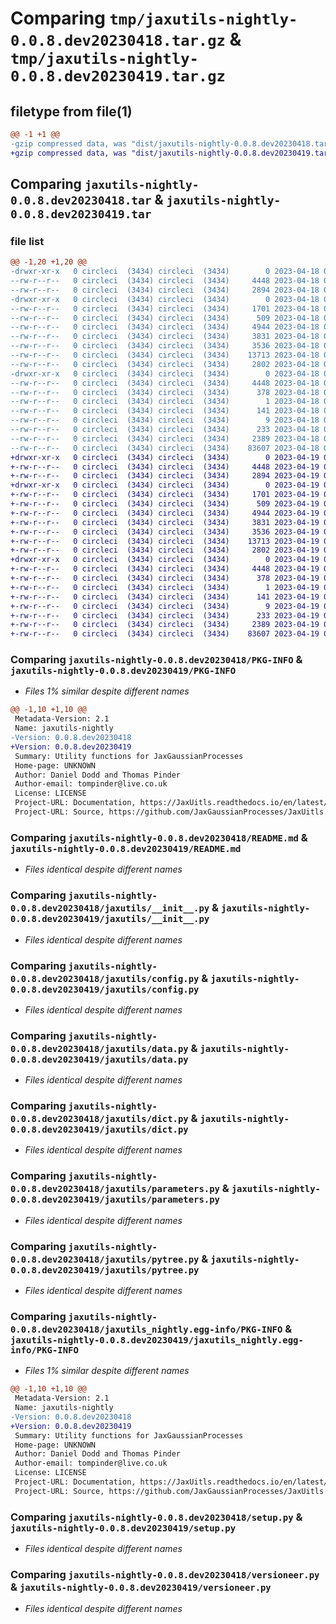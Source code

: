 # Comparing `tmp/jaxutils-nightly-0.0.8.dev20230418.tar.gz` & `tmp/jaxutils-nightly-0.0.8.dev20230419.tar.gz`

## filetype from file(1)

```diff
@@ -1 +1 @@
-gzip compressed data, was "dist/jaxutils-nightly-0.0.8.dev20230418.tar", last modified: Tue Apr 18 00:06:48 2023, max compression
+gzip compressed data, was "dist/jaxutils-nightly-0.0.8.dev20230419.tar", last modified: Wed Apr 19 00:06:27 2023, max compression
```

## Comparing `jaxutils-nightly-0.0.8.dev20230418.tar` & `jaxutils-nightly-0.0.8.dev20230419.tar`

### file list

```diff
@@ -1,20 +1,20 @@
-drwxr-xr-x   0 circleci  (3434) circleci  (3434)        0 2023-04-18 00:06:48.670680 jaxutils-nightly-0.0.8.dev20230418/
--rw-r--r--   0 circleci  (3434) circleci  (3434)     4448 2023-04-18 00:06:48.670680 jaxutils-nightly-0.0.8.dev20230418/PKG-INFO
--rw-r--r--   0 circleci  (3434) circleci  (3434)     2894 2023-04-18 00:06:38.000000 jaxutils-nightly-0.0.8.dev20230418/README.md
-drwxr-xr-x   0 circleci  (3434) circleci  (3434)        0 2023-04-18 00:06:48.670680 jaxutils-nightly-0.0.8.dev20230418/jaxutils/
--rw-r--r--   0 circleci  (3434) circleci  (3434)     1701 2023-04-18 00:06:38.000000 jaxutils-nightly-0.0.8.dev20230418/jaxutils/__init__.py
--rw-r--r--   0 circleci  (3434) circleci  (3434)      509 2023-04-18 00:06:48.670680 jaxutils-nightly-0.0.8.dev20230418/jaxutils/_version.py
--rw-r--r--   0 circleci  (3434) circleci  (3434)     4944 2023-04-18 00:06:38.000000 jaxutils-nightly-0.0.8.dev20230418/jaxutils/config.py
--rw-r--r--   0 circleci  (3434) circleci  (3434)     3831 2023-04-18 00:06:38.000000 jaxutils-nightly-0.0.8.dev20230418/jaxutils/data.py
--rw-r--r--   0 circleci  (3434) circleci  (3434)     3536 2023-04-18 00:06:38.000000 jaxutils-nightly-0.0.8.dev20230418/jaxutils/dict.py
--rw-r--r--   0 circleci  (3434) circleci  (3434)    13713 2023-04-18 00:06:38.000000 jaxutils-nightly-0.0.8.dev20230418/jaxutils/parameters.py
--rw-r--r--   0 circleci  (3434) circleci  (3434)     2802 2023-04-18 00:06:38.000000 jaxutils-nightly-0.0.8.dev20230418/jaxutils/pytree.py
-drwxr-xr-x   0 circleci  (3434) circleci  (3434)        0 2023-04-18 00:06:48.670680 jaxutils-nightly-0.0.8.dev20230418/jaxutils_nightly.egg-info/
--rw-r--r--   0 circleci  (3434) circleci  (3434)     4448 2023-04-18 00:06:48.000000 jaxutils-nightly-0.0.8.dev20230418/jaxutils_nightly.egg-info/PKG-INFO
--rw-r--r--   0 circleci  (3434) circleci  (3434)      378 2023-04-18 00:06:48.000000 jaxutils-nightly-0.0.8.dev20230418/jaxutils_nightly.egg-info/SOURCES.txt
--rw-r--r--   0 circleci  (3434) circleci  (3434)        1 2023-04-18 00:06:48.000000 jaxutils-nightly-0.0.8.dev20230418/jaxutils_nightly.egg-info/dependency_links.txt
--rw-r--r--   0 circleci  (3434) circleci  (3434)      141 2023-04-18 00:06:48.000000 jaxutils-nightly-0.0.8.dev20230418/jaxutils_nightly.egg-info/requires.txt
--rw-r--r--   0 circleci  (3434) circleci  (3434)        9 2023-04-18 00:06:48.000000 jaxutils-nightly-0.0.8.dev20230418/jaxutils_nightly.egg-info/top_level.txt
--rw-r--r--   0 circleci  (3434) circleci  (3434)      233 2023-04-18 00:06:48.670680 jaxutils-nightly-0.0.8.dev20230418/setup.cfg
--rw-r--r--   0 circleci  (3434) circleci  (3434)     2389 2023-04-18 00:06:38.000000 jaxutils-nightly-0.0.8.dev20230418/setup.py
--rw-r--r--   0 circleci  (3434) circleci  (3434)    83607 2023-04-18 00:06:38.000000 jaxutils-nightly-0.0.8.dev20230418/versioneer.py
+drwxr-xr-x   0 circleci  (3434) circleci  (3434)        0 2023-04-19 00:06:27.047801 jaxutils-nightly-0.0.8.dev20230419/
+-rw-r--r--   0 circleci  (3434) circleci  (3434)     4448 2023-04-19 00:06:27.047801 jaxutils-nightly-0.0.8.dev20230419/PKG-INFO
+-rw-r--r--   0 circleci  (3434) circleci  (3434)     2894 2023-04-19 00:06:21.000000 jaxutils-nightly-0.0.8.dev20230419/README.md
+drwxr-xr-x   0 circleci  (3434) circleci  (3434)        0 2023-04-19 00:06:27.047801 jaxutils-nightly-0.0.8.dev20230419/jaxutils/
+-rw-r--r--   0 circleci  (3434) circleci  (3434)     1701 2023-04-19 00:06:21.000000 jaxutils-nightly-0.0.8.dev20230419/jaxutils/__init__.py
+-rw-r--r--   0 circleci  (3434) circleci  (3434)      509 2023-04-19 00:06:27.047801 jaxutils-nightly-0.0.8.dev20230419/jaxutils/_version.py
+-rw-r--r--   0 circleci  (3434) circleci  (3434)     4944 2023-04-19 00:06:21.000000 jaxutils-nightly-0.0.8.dev20230419/jaxutils/config.py
+-rw-r--r--   0 circleci  (3434) circleci  (3434)     3831 2023-04-19 00:06:21.000000 jaxutils-nightly-0.0.8.dev20230419/jaxutils/data.py
+-rw-r--r--   0 circleci  (3434) circleci  (3434)     3536 2023-04-19 00:06:21.000000 jaxutils-nightly-0.0.8.dev20230419/jaxutils/dict.py
+-rw-r--r--   0 circleci  (3434) circleci  (3434)    13713 2023-04-19 00:06:21.000000 jaxutils-nightly-0.0.8.dev20230419/jaxutils/parameters.py
+-rw-r--r--   0 circleci  (3434) circleci  (3434)     2802 2023-04-19 00:06:21.000000 jaxutils-nightly-0.0.8.dev20230419/jaxutils/pytree.py
+drwxr-xr-x   0 circleci  (3434) circleci  (3434)        0 2023-04-19 00:06:27.047801 jaxutils-nightly-0.0.8.dev20230419/jaxutils_nightly.egg-info/
+-rw-r--r--   0 circleci  (3434) circleci  (3434)     4448 2023-04-19 00:06:27.000000 jaxutils-nightly-0.0.8.dev20230419/jaxutils_nightly.egg-info/PKG-INFO
+-rw-r--r--   0 circleci  (3434) circleci  (3434)      378 2023-04-19 00:06:27.000000 jaxutils-nightly-0.0.8.dev20230419/jaxutils_nightly.egg-info/SOURCES.txt
+-rw-r--r--   0 circleci  (3434) circleci  (3434)        1 2023-04-19 00:06:27.000000 jaxutils-nightly-0.0.8.dev20230419/jaxutils_nightly.egg-info/dependency_links.txt
+-rw-r--r--   0 circleci  (3434) circleci  (3434)      141 2023-04-19 00:06:27.000000 jaxutils-nightly-0.0.8.dev20230419/jaxutils_nightly.egg-info/requires.txt
+-rw-r--r--   0 circleci  (3434) circleci  (3434)        9 2023-04-19 00:06:27.000000 jaxutils-nightly-0.0.8.dev20230419/jaxutils_nightly.egg-info/top_level.txt
+-rw-r--r--   0 circleci  (3434) circleci  (3434)      233 2023-04-19 00:06:27.047801 jaxutils-nightly-0.0.8.dev20230419/setup.cfg
+-rw-r--r--   0 circleci  (3434) circleci  (3434)     2389 2023-04-19 00:06:21.000000 jaxutils-nightly-0.0.8.dev20230419/setup.py
+-rw-r--r--   0 circleci  (3434) circleci  (3434)    83607 2023-04-19 00:06:21.000000 jaxutils-nightly-0.0.8.dev20230419/versioneer.py
```

### Comparing `jaxutils-nightly-0.0.8.dev20230418/PKG-INFO` & `jaxutils-nightly-0.0.8.dev20230419/PKG-INFO`

 * *Files 1% similar despite different names*

```diff
@@ -1,10 +1,10 @@
 Metadata-Version: 2.1
 Name: jaxutils-nightly
-Version: 0.0.8.dev20230418
+Version: 0.0.8.dev20230419
 Summary: Utility functions for JaxGaussianProcesses
 Home-page: UNKNOWN
 Author: Daniel Dodd and Thomas Pinder
 Author-email: tompinder@live.co.uk
 License: LICENSE
 Project-URL: Documentation, https://JaxUitls.readthedocs.io/en/latest/
 Project-URL: Source, https://github.com/JaxGaussianProcesses/JaxUitls
```

### Comparing `jaxutils-nightly-0.0.8.dev20230418/README.md` & `jaxutils-nightly-0.0.8.dev20230419/README.md`

 * *Files identical despite different names*

### Comparing `jaxutils-nightly-0.0.8.dev20230418/jaxutils/__init__.py` & `jaxutils-nightly-0.0.8.dev20230419/jaxutils/__init__.py`

 * *Files identical despite different names*

### Comparing `jaxutils-nightly-0.0.8.dev20230418/jaxutils/config.py` & `jaxutils-nightly-0.0.8.dev20230419/jaxutils/config.py`

 * *Files identical despite different names*

### Comparing `jaxutils-nightly-0.0.8.dev20230418/jaxutils/data.py` & `jaxutils-nightly-0.0.8.dev20230419/jaxutils/data.py`

 * *Files identical despite different names*

### Comparing `jaxutils-nightly-0.0.8.dev20230418/jaxutils/dict.py` & `jaxutils-nightly-0.0.8.dev20230419/jaxutils/dict.py`

 * *Files identical despite different names*

### Comparing `jaxutils-nightly-0.0.8.dev20230418/jaxutils/parameters.py` & `jaxutils-nightly-0.0.8.dev20230419/jaxutils/parameters.py`

 * *Files identical despite different names*

### Comparing `jaxutils-nightly-0.0.8.dev20230418/jaxutils/pytree.py` & `jaxutils-nightly-0.0.8.dev20230419/jaxutils/pytree.py`

 * *Files identical despite different names*

### Comparing `jaxutils-nightly-0.0.8.dev20230418/jaxutils_nightly.egg-info/PKG-INFO` & `jaxutils-nightly-0.0.8.dev20230419/jaxutils_nightly.egg-info/PKG-INFO`

 * *Files 1% similar despite different names*

```diff
@@ -1,10 +1,10 @@
 Metadata-Version: 2.1
 Name: jaxutils-nightly
-Version: 0.0.8.dev20230418
+Version: 0.0.8.dev20230419
 Summary: Utility functions for JaxGaussianProcesses
 Home-page: UNKNOWN
 Author: Daniel Dodd and Thomas Pinder
 Author-email: tompinder@live.co.uk
 License: LICENSE
 Project-URL: Documentation, https://JaxUitls.readthedocs.io/en/latest/
 Project-URL: Source, https://github.com/JaxGaussianProcesses/JaxUitls
```

### Comparing `jaxutils-nightly-0.0.8.dev20230418/setup.py` & `jaxutils-nightly-0.0.8.dev20230419/setup.py`

 * *Files identical despite different names*

### Comparing `jaxutils-nightly-0.0.8.dev20230418/versioneer.py` & `jaxutils-nightly-0.0.8.dev20230419/versioneer.py`

 * *Files identical despite different names*


